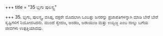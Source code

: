 +++
title = "35 ಭೃಗು ಪುಲಸ್ತ್ಯ"

+++
35.  ಭೃಗು, ಪುಲಸ್ತ್ಯ, ವಸಿಷ್ಠ, ದಕ್ಷರೇ ಮೊದಲಾಗಿ ಒಂಬತ್ತು ಜನರನ್ನು ಪ್ರಜಾಪತಿಗಳನ್ನಾಗಿ ಮಾಡಿ ಬೇರೆ ಬೇರೆ ಸೃಷ್ಟಿಗಳಿಗೆ ನಿಯೋಜಿಸಿದನು. ಮುಂದೆ ಸ್ವೇದಜ, ಅಂಡಜ, ಜರಾಯುಜ ಮತ್ತು ಉದ್ಬಿಜ್ಜ ಎಂಬ ನಾಲ್ಕು ಬಗೆಯ ಜೀವಗಳು ಉತ್ಪತ್ತಿಯಾದವು.